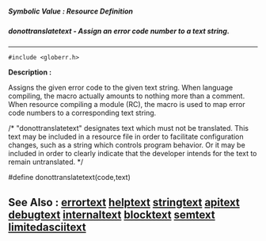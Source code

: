 ##### Symbolic Value : Resource Definition
##### donottranslatetext - Assign an error code number to a text string.
---
```
#include <globerr.h>
```
**Description :**

Assigns the given error code to the given text string.  When language 
compiling, the macro actually amounts to nothing more than a comment.  When 
resource compiling a module (RC), the macro is used to map error code numbers 
to a corresponding text string.

/* "donottranslatetext" designates text which must not be translated.
 This text may be included in a resource file in order to facilitate
 configuration changes, such as a string which controls program behavior.
 Or it may be included in order to clearly indicate that the developer
 intends for the text to remain untranslated.
*/

#define donottranslatetext(code,text)

**See Also :**
[errortext](/domino-c-api-docs/reference/Symb/errortext)
[helptext](/domino-c-api-docs/reference/Symb/helptext)
[stringtext](/domino-c-api-docs/reference/Symb/stringtext)
[apitext](/domino-c-api-docs/reference/Symb/apitext)
[debugtext](/domino-c-api-docs/reference/Symb/debugtext)
[internaltext](/domino-c-api-docs/reference/Symb/internaltext)
[blocktext](/domino-c-api-docs/reference/Symb/blocktext)
[semtext](/domino-c-api-docs/reference/Symb/semtext)
[limitedasciitext](/domino-c-api-docs/reference/Symb/limitedasciitext)
---
